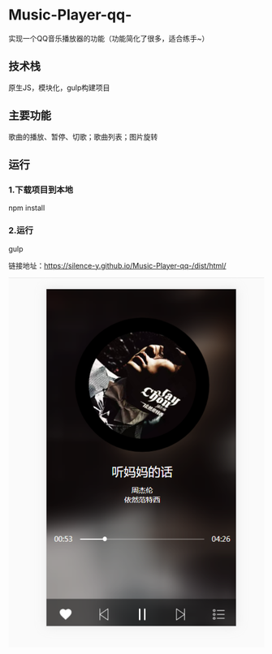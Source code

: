 # Music-Player-qq-
实现一个QQ音乐播放器的功能（功能简化了很多，适合练手~）
## 技术栈
原生JS，模块化，gulp构建项目
## 主要功能
歌曲的播放、暂停、切歌；歌曲列表；图片旋转
## 运行
### 1.下载项目到本地
npm install
### 2.运行
gulp

链接地址：https://silence-y.github.io/Music-Player-qq-/dist/html/

![Image text](https://github.com/Silence-Y/Music-Player-qq-/blob/master/player.png)
